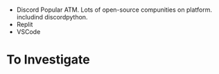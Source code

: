 #

 - Discord
   Popular ATM. Lots of open-source compunities on platform. includind discordpython. 
 - Replit
 - VSCode

# To Investigate


<!--stackedit_data:
eyJoaXN0b3J5IjpbMTQ5NjEzMzQ3NV19
-->